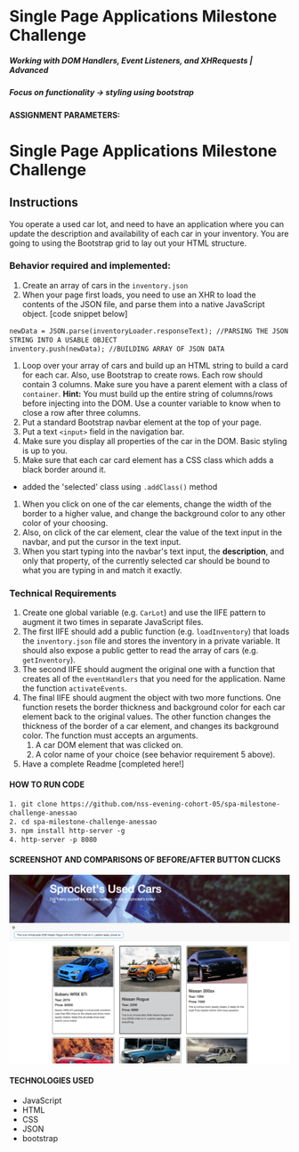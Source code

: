# Single Page Applications Milestone Challenge

##### Working with DOM Handlers, Event Listeners, and XHRequests | Advanced
##### Focus on functionality -> styling using bootstrap

#### ASSIGNMENT PARAMETERS:
# Single Page Applications Milestone Challenge

## Instructions

You operate a used car lot, and need to have an application where you can update the description and availability of each car in your inventory. You are going to using the Bootstrap grid to lay out your HTML structure.

### Behavior required and implemented:

1. Create an array of cars in the `inventory.json`
1. When your page first loads, you need to use an XHR to load the contents of the JSON file, and parse them into a native JavaScript object. [code snippet below]
```
newData = JSON.parse(inventoryLoader.responseText); //PARSING THE JSON STRING INTO A USABLE OBJECT
inventory.push(newData); //BUILDING ARRAY OF JSON DATA
```

1. Loop over your array of cars and build up an HTML string to build a card for each car. Also, use Bootstrap to create rows. Each row should contain 3 columns. Make sure you have a parent element with a class of `container`. __Hint:__ You must build up the entire string of columns/rows before injecting into the DOM. Use a counter variable to know when to close a row after three columns.
1. Put a standard Bootstrap navbar element at the top of your page.
1. Put a text `<input>` field in the navigation bar.
1. Make sure you display all properties of the car in the DOM. Basic styling is up to you.
1. Make sure that each car card element has a CSS class which adds a black border around it.
  - added the 'selected' class using `.addClass()` method
1. When you click on one of the car elements, change the width of the border to a higher value, and change the background color to any other color of your choosing.
1. Also, on click of the car element, clear the value of the text input in the navbar, and put the cursor in the text input.
1. When you start typing into the navbar's text input, the **description**, and only that property, of the currently selected car should be bound to what you are typing in and match it exactly.

### Technical Requirements

1. Create one global variable (e.g. `CarLot`) and use the IIFE pattern to augment it two times in separate JavaScript files.
1. The first IIFE should add a public function (e.g. `loadInventory`) that loads the `inventory.json` file and stores the inventory in a private variable. It should also expose a public getter to read the array of cars (e.g. `getInventory`).
1. The second IIFE should augment the original one with a function that creates all of the `eventHandlers` that you need for the application. Name the function `activateEvents`.
1. The final IIFE should augment the object with two more functions. One function resets the border thickness and background color for each car element back to the original values. The other function changes the thickness of the border of a car element, and changes its background color. The function must accepts an arguments.
    1. A car DOM element that was clicked on.
    1. A color name of your choice (see behavior requirement 5 above).
1. Have a complete Readme [completed here!]

#### HOW TO RUN CODE
```
1. git clone https://github.com/nss-evening-cohort-05/spa-milestone-challenge-anessao
2. cd spa-milestone-challenge-anessao
3. npm install http-server -g
4. http-server -p 8080
```

#### SCREENSHOT AND COMPARISONS OF BEFORE/AFTER BUTTON CLICKS
![demo front page screenshot](https://raw.githubusercontent.com/nss-evening-cohort-05/spa-milestone-challenge-anessao/challenge/images/Screen%20Shot%202017-03-26%20at%201.07.58%20AM.png)

#### TECHNOLOGIES USED
- JavaScript
- HTML
- CSS
- JSON
- bootstrap